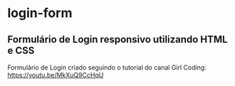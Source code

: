 # login-form
## Formulário de Login responsivo utilizando HTML  e CSS

Formulário de Login criado seguindo o tutorial do canal Girl Coding:
https://youtu.be/MkXuQ9CcHqU
